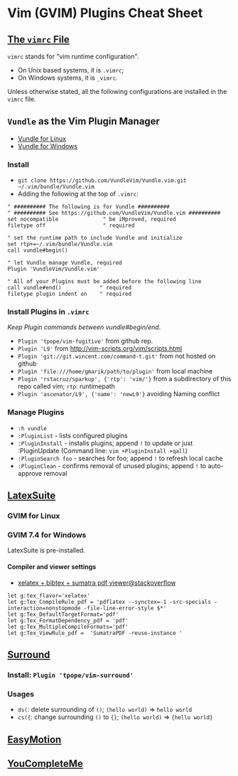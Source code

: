# Vim (GVIM) Plugins Cheat Sheet

## [The `vimrc` File](http://vim.wikia.com/wiki/Vimrc)
`vimrc` stands for "vim runtime configuration".
- On Unix based systems, it is `.vimrc`;
- On Windows systems, it is `_vimrc`.

Unless otherwise stated, all the following configurations are installed in the `vimrc` file.

## `Vundle` as the Vim Plugin Manager

- [Vundle for Linux](https://github.com/VundleVim/Vundle.vim)
- [Vundle for Windows](https://github.com/VundleVim/Vundle.vim/wiki/Vundle-for-Windows)

### Install 
  - `git clone https://github.com/VundleVim/Vundle.vim.git ~/.vim/bundle/Vundle.vim`
  - Adding the following at the top of `.vimrc`:
  ```
  " ########## The following is for Vundle ##########
  " ########## See https://github.com/VundleVim/Vundle.vim ########## 
  set nocompatible              " be iMproved, required
  filetype off                  " required

  " set the runtime path to include Vundle and initialize
  set rtp+=~/.vim/bundle/Vundle.vim
  call vundle#begin()

  " let Vundle manage Vundle, required
  Plugin 'VundleVim/Vundle.vim'

  " All of your Plugins must be added before the following line
  call vundle#end()            " required
  filetype plugin indent on    " required
```

### Install Plugins in `.vimrc`
*Keep Plugin commands between vundle#begin/end.*

- `Plugin 'tpope/vim-fugitive'` from github rep.
- `Plugin 'L9'` from http://vim-scripts.org/vim/scripts.html
- `Plugin 'git://git.wincent.com/command-t.git'` from not hosted on github
- `Plugin 'file:///home/gmarik/path/to/plugin'` from local machine
- `Plugin 'rstacruz/sparkup', {'rtp': 'vim/'}`  from a subdirectory of this repo called vim; `rtp`: runtimepath
- `Plugin 'ascenator/L9', {'name': 'newL9'}` avoiding Naming conflict

### Manage Plugins
- `:h vundle`
- `:PluginList`       - lists configured plugins
- `:PluginInstall`    - installs plugins; append `!` to update or just :PluginUpdate (Command line: `vim +PluginInstall +qall`)
- `:PluginSearch foo` - searches for foo; append `!` to refresh local cache
- `:PluginClean`      - confirms removal of unused plugins; append `!` to auto-approve removal

## [LatexSuite](http://vim-latex.sourceforge.net/)

### GVIM for Linux

### GVIM 7.4 for Windows 
LatexSuite is pre-installed.

#### Compiler and viewer settings

- [xelatex + bibtex + sumatra pdf viewer@stackoverflow](http://tex.stackexchange.com/a/103807/23098)
```
let g:tex_flavor='xelatex'
let g:Tex_CompileRule_pdf = 'pdflatex --synctex=-1 -src-specials -interaction=nonstopmode -file-line-error-style $*'
let g:Tex_DefaultTargetFormat='pdf'
let g:Tex_FormatDependency_pdf = 'pdf'
let g:Tex_MultipleCompileFormats='pdf'
let g:Tex_ViewRule_pdf =  'SumatraPDF -reuse-instance '
```

## [Surround](https://github.com/tpope/vim-surround)

### Install: `Plugin 'tpope/vim-surround'`
### Usages
- `ds(`: delete surrounding of `()`; `(hello world)` => `hello world`
- `cs({`: change surrounding `()` to `{}`; `(hello world)` => `{hello world}`

## [EasyMotion](https://github.com/easymotion/vim-easymotion) 

## [YouCompleteMe](https://github.com/Valloric/YouCompleteMe)
